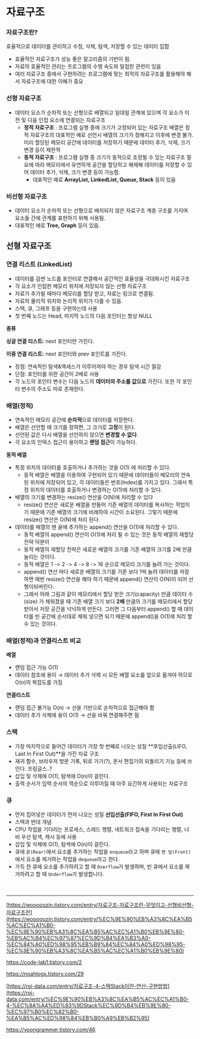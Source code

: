 # 자료구조

### **자료구조란?**

효율적으로 데이터를 관리하고 수정, 삭제, 탐색, 저장할 수 있는 데이터 집합

- 효율적인 자료구조가 성능 좋은 알고리즘의 기반이 됨.
- 자료의 효율적인 관리는 프로그램의 수행 속도와 밀접한 관련이 있음
- 여러 자료구조 중에서 구현하려는 프로그램에 맞는 최적의 자료구조를 활용해야 해서 자료구조에 대한 이해가 중요

### **선형 자료구조**

- 데이터 요소가 순차적 또는 선형으로 배열되고 일대일 관계에 있으며 각 요소가 이전 및 다음 인접 요소에 연결되는 자료구조
    - **정적 자료구조** : 프로그램 실행 중에 크기가 고정되어 있는 자료구조 배열은 정적 자료구조의 대표적인 예로 선언시 배열의 크기가 정해지고 이후에 변경 불가. 미리 할당된 메모리 공간에 데이터를 저장하기 때문에 데이터 추가, 삭제, 크기 변경 등이 제한적
    - **동적 자료구조** : 프로그램 실행 중 크기가 동적으로 조정될 수 있는 자료구조 필요에 따라 메모리에서 유연하게 공간을 할당하고 해제해 데이터를 저장할 수 있어 데이터 추가, 삭제, 크기 변경 등이 가능함.
      - 대표적인 예로 **ArrayList, LinkedList, Queue, Stack** 등이 있음
        

### **비선형 자료구조**

- 데이터 요소가 순차적 또는 선형으로 배치되지 않은 자료구조 계층 구조를 가지며 요소들 간에 관계를 표현하기 위해 사용됨.
- 대표적인 예로 **Tree, Graph** 등이 있음.
    

## 선형 자료구조


### **연결 리스트 (LinkedList)**

- 데이터를 감싼 노드를 포인터로 연결해서 공간적인 효율성을 극대화시킨 자료구조
- 각 요소가 인접한 메모리 위치에 저장되지 않는 선형 자료구조
- 자료가 추가될 때마다 메모리를 할당 받고, 자료는 링크로 연결됨.
- 자료의 물리적 위치와 논리적 위치가 다를 수 있음.
- 스택, 큐, 그래프 등을 구현하는데 사용
- 첫 번째 노드는 Head, 마지막 노드의 다음 포인터는 항상 NULL

**종류**

**싱글 연결 리스트:** next 포인터만 가진다.

**이중 연결 리스트:** next 포인터와 prev 포인트를 가진다.

- 장점: 연속적인 탐색&액세스가 이루어져야 하는 경우 탐색 시간 절감
- 단점: 포인터를 위한 공간이 2배로 사용
- 각 노드의 포인터 변수는 다음 노드의 **데이터의 주소를 값으로** 가진다. 또한 각 포인터 변수의 주소도 따로 존재한다.

### 배열(정적)

- 연속적인 메모리 공간에 **순차적**으로 데이터를 저장한다.
- 배열은 선언할 때 크기를 정하면, 그 크기로 **고정**이 된다.
- 선언된 값은 다시 배열을 선언하지 않으면 **변경할 수 없다**.
- 각 요소의 인덱스 접근이 용이하고 **랜덤 접근**이 가능하다.

**동적 배열**

- 특정 위치의 데이터를 호출하거나 추가하는 것을 O(1) 에 처리할 수 있다.
    - 동적 배열은 배열을 이용하여 구현되어 있기 때문에 데이터들이 메모리의 연속된 위치에 저장되어 있고, 각 데이터들은 번호(Index)를 가지고 있다. 그래서 특정 위치의 데이터를 호출하거나 변경하는 O(1)에 처리할 수 있다.
- 배열의 크기를 변경하는 resize() 연산을 O(N)에 처리할 수 있다
    - resize() 연산은 새로운 배열을 만들어 기존 배열의 데이터를 복사하는 작업이기 때문에 기존 배열의 크기에 비례하여 시간이 소요된다. 그렇기 때문에 resize() 연산은 O(N)에 처리 된다.
- 데이터를 배열의 맨 끝에 추가하는 append() 연산을 O(1)에 처리할 수 있다.
    - 동적 배열의 append() 연산이 O(1)에 처리 될 수 있는 것은 동적 배열의 재할당 전략 덕분이
    - 동적 배열의 재할당 전략은 새로운 배열의 크기를 기존 배열의 크기를 2배 만큼 늘리는 것이다.
    - 동적 배열은 1 -> 2 -> 4 -> 8 -> 16 순으로 메모리 크기를 늘려 가는 것이다.
    - append() 연산 마다 새로운 배열의 크기를 기존 보다 1씩 늘려 데이터를 저장하면 매번 resize() 연산을 해야 하기 때문에 append() 연산이 O(N)이 되어 선형이되버린다.
    - 그래서 아래 그림과 같이 메모리에서 할당 받은 크기(capacity) 만큼 데이터 수(size) 가 채워졌을 때 기존 배열 크기 보다 **2배** 만큼의 크기를 메모리에서 할당 받아서 저장 공간을 넉넉하게 만든다. 그러면 그 다음부터 append() 할 때 데이터를 빈 공간에 순서대로 채워 넣으면 되기 때문에 append()을 O(1)에 처리 할 수 있는 것이다.

### **배열(정적)과 연결리스트 비교**

**배열**

- 랜덤 접근 가능 O(1)
- 데이터 참조에 용이 → 데이터 추가 삭제 시 모든 배열 요소를 앞으로 옮겨야 하므로 O(n)의 복잡도를 가짐

**연결리스트**

- 랜덤 접근 불가능 O(n) → 선을 기반으로 순차적으로 접근해야 함
- 데이터 추가 삭제에 용이 O(1) → 선을 바꿔 연결해주면 됨

### 스택

- 가장 마지막으로 들어간 데이터가 가장 첫 번째로 나오는 성질 **후입선출(LIFO, Last In First Out)**을 가진 자료 구조
- 재귀 함수, 브라우저 방문 기록, 뒤로 가기(?), 문서 편집기의 되돌리기 기능 등에 쓰인다. 프링글스..?
- 삽입 및 삭제에 O(1), 탐색에 O(n)이 걸린다.
- 출력 순서가 입력 순서의 역순으로 이루어질 때 아주 요긴하게 사용되는 자료구조

### 큐

- 먼저 집어넣은 데이터가 먼저 나오는 성질 **선입선출(FIFO, First In First Out)**
- 스택과 반대 개념
- CPU 작업을 기다리는 프로세스, 스레드 행렬, 네트워크 접속을 기다리는 행렬, 너비 우선 탐색, 캐시 등에 사용
- 삽입 및 삭제에 O(1), 탐색에 O(n)이 걸린다.
- 큐에 `끝(Rear)`에서 요소를 추가하는 작업을 `enqueue`라고 하며 큐에 `맨 앞(Front)`에서 요소를 제거하는 작업을 `dequeue`라고 한다.
- 가득 찬 큐에 요소를 추가하려고 할 때 `Overflow`가 발생하며, 빈 큐에서 요소를 제거하려고 할 때 `Underflow`가 발생합니다.
<br/><br/><br/>


---

[https://wooooozin.tistory.com/entry/자료구조-자료구조란-무엇이고-선형비선형-자료구조란](https://wooooozin.tistory.com/entry/%EC%9E%90%EB%A3%8C%EA%B5%AC%EC%A1%B0-%EC%9E%90%EB%A3%8C%EA%B5%AC%EC%A1%B0%EB%9E%80-%EB%AC%B4%EC%97%87%EC%9D%B4%EA%B3%A0-%EC%84%A0%ED%98%95%EB%B9%84%EC%84%A0%ED%98%95-%EC%9E%90%EB%A3%8C%EA%B5%AC%EC%A1%B0%EB%9E%80)

https://code-lab1.tistory.com/2

https://noahlogs.tistory.com/29

[https://roi-data.com/entry/자료구조-4-스택Stack이란-연산-구현방법](https://roi-data.com/entry/%EC%9E%90%EB%A3%8C%EA%B5%AC%EC%A1%B0-4-%EC%8A%A4%ED%83%9DStack%EC%9D%B4%EB%9E%80-%EC%97%B0%EC%82%B0-%EA%B5%AC%ED%98%84%EB%B0%A9%EB%B2%95)

https://yoongrammer.tistory.com/46